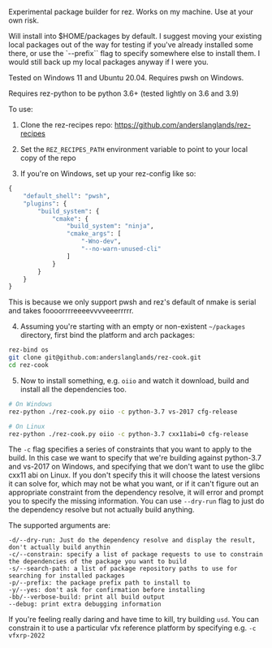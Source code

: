 Experimental package builder for rez. Works on my machine. Use at your own risk. 

Will install into $HOME/packages by default. I suggest moving your existing local packages out of the way for testing if you've already installed some there, or use the `--prefix`` flag to specify somewhere else to install them. I would still back up my local packages anyway if I were you.

Tested on Windows 11 and Ubuntu 20.04. Requires pwsh on Windows. 

Requires rez-python to be python 3.6+ (tested lightly on 3.6 and 3.9)

To use:

1. Clone the rez-recipes repo: https://github.com/anderslanglands/rez-recipes
2. Set the `REZ_RECIPES_PATH` environment variable to point to your local copy of the repo

3. If you're on Windows, set up your rez-config like so:
```python
{
    "default_shell": "pwsh",
    "plugins": {
        "build_system": {
            "cmake": {
                "build_system": "ninja",
                "cmake_args": [
                    "-Wno-dev",
                    "--no-warn-unused-cli"
                ]
            }
        }
    }
}
```
This is because we only support pwsh and rez's default of nmake is serial and takes foooorrrreeeevvvveeerrrrr.

4. Assuming you're starting with an empty or non-existent `~/packages` directory, first bind the platform and arch packages:
```bash
rez-bind os
git clone git@github.com:anderslanglands/rez-cook.git
cd rez-cook
```

5. Now to install something, e.g. `oiio` and watch it download, build and install all the dependencies too. 
```bash
# On Windows
rez-python ./rez-cook.py oiio -c python-3.7 vs-2017 cfg-release

# On Linux
rez-python ./rez-cook.py oiio -c python-3.7 cxx11abi=0 cfg-release

```
The `-c` flag specifies a series of constraints that you want to apply to the build. In this case we want to specify that we're building against python-3.7 and vs-2017 on Windows, and specifying that we don't want to use the glibc cxx11 abi on Linux. If you don't specify this it will choose the latest versions it can solve for, which may not be what you want, or if it can't figure out an appropriate constraint from the dependency resolve, it will error and prompt you to specify the missing information. You can use `--dry-run` flag to just do the dependency resolve but not actually build anything.


The supported arguments are:
```
-d/--dry-run: Just do the dependency resolve and display the result, don't actually build anythin
-c/--constrain: specify a list of package requests to use to constrain the dependencies of the package you want to build
-s/--search-path: a list of package repository paths to use for searching for installed packages
-p/--prefix: the package prefix path to install to
-y/--yes: don't ask for confirmation before installing
-bb/--verbose-build: print all build output
--debug: print extra debugging information
```

If you're feeling really daring and have time to kill, try building `usd`. You can constrain it to use a particular vfx reference platform by specifying e.g. `-c vfxrp-2022`
